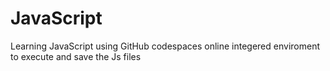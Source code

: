# JavaScript
Learning JavaScript using GitHub codespaces online integered enviroment to execute and save the Js files 
